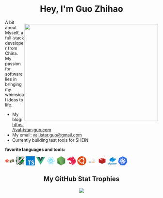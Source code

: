 

<h1 align="center"> Hey, I'm Guo Zhihao</h1>


<p style="float: right">
  <img height="320" width="440" align="right" src="https://media.giphy.com/media/Wj7lNjMNDxSmc/giphy.gif" />
</p>

A bit about Myself, a full-stack developer from China. My passion for software lies in bringing my whimsical ideas to life.

- My blog: https://val-istar-guo.com
- My email: <val.istar.guo@gmail.com>
- Currently building test tools for SHEIN

**favorite languages and tools:**

<code><a href="https://git-scm.com/"><img height="30" src="https://raw.githubusercontent.com/github/explore/80688e429a7d4ef2fca1e82350fe8e3517d3494d/topics/git/git.png"></a></code>
<code><a href="https://www.vim.org/"><img height="30" src="https://github.com/github/explore/blob/ce134dae21c7e7f85f2b6ca5a7b6f9b59765dcb0/topics/vim/vim.png"></a></code>
<code><a href="https://www.typescriptlang.org/"><img height="30" src="https://github.com/github/explore/blob/ce134dae21c7e7f85f2b6ca5a7b6f9b59765dcb0/topics/typescript/typescript.png"></a></code>
<code><a href="https://vuejs.org/"><img height="30" src="https://raw.githubusercontent.com/github/explore/80688e429a7d4ef2fca1e82350fe8e3517d3494d/topics/vue/vue.png"></a></code>
<code><a href="https://reactjs.org/"><img height="30" src="https://raw.githubusercontent.com/github/explore/80688e429a7d4ef2fca1e82350fe8e3517d3494d/topics/react/react.png"></a></code>
<code><a href="https://nodejs.org/"><img height="30" src="https://raw.githubusercontent.com/github/explore/80688e429a7d4ef2fca1e82350fe8e3517d3494d/topics/nodejs/nodejs.png"></a></code>
<code><a href="https://nestjs.com/"><img height="30" src="https://github.com/github/explore/blob/ce134dae21c7e7f85f2b6ca5a7b6f9b59765dcb0/topics/nestjs/nestjs.png"></a></code>
<code><a href="https://ubuntu.com/"><img height="30" src="https://github.com/github/explore/blob/ce134dae21c7e7f85f2b6ca5a7b6f9b59765dcb0/topics/ubuntu/ubuntu.png"></a></code>
<code><a href="https://www.mysql.com/"><img height="30" src="https://raw.githubusercontent.com/github/explore/80688e429a7d4ef2fca1e82350fe8e3517d3494d/topics/mysql/mysql.png"></a></code>
<code><a href="https://redis.io/"><img height="30" src="https://github.com/github/explore/blob/ce134dae21c7e7f85f2b6ca5a7b6f9b59765dcb0/topics/redis/redis.png"></a></code>
<code><a href="https://www.docker.com/"><img height="30" src="https://github.com/github/explore/blob/ce134dae21c7e7f85f2b6ca5a7b6f9b59765dcb0/topics/docker/docker.png"></a></code>
<code><a href="https://www.docker.com/"><img height="30" src="https://github.com/github/explore/blob/ce134dae21c7e7f85f2b6ca5a7b6f9b59765dcb0/topics/kubernetes/kubernetes.png"></a></code>



<h2 align="center"> My GitHub Stat Trophies </h2>

<p align="center">
  <img src="https://github-profile-trophy.vercel.app/?username=val-istar-guo&row=1&column=6&margin-w=10" />
</p>

